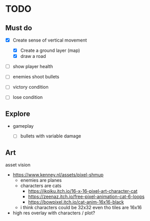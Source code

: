 # TODO

## Must do
- [x] Create sense of vertical movement
  - [x] Create a ground layer (map)
  - [x] draw a road
- [ ] show player health
- [ ] enemies shoot bullets
- [ ] victory condition
- [ ] lose condition



## Explore
- gameplay
  - [ ] bullets with variable damage


## Art
asset vision
- https://www.kenney.nl/assets/pixel-shmup
  - enemies are planes
  - characters are cats
    - https://ikoiku.itch.io/16-x-16-pixel-art-character-cat
    - https://zeenaz.itch.io/free-pixel-animation-cat-6-loops
    - https://bowpixel.itch.io/cat-anim-16x16-black
  - i think characters could be 32x32 even tho tiles are 16x16
- high res overlay with characters / plot?
